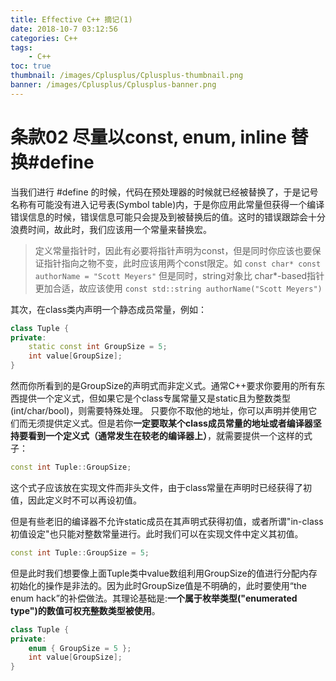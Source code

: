 ```yaml
---
title: Effective C++ 摘记(1)
date: 2018-10-7 03:12:56
categories: C++
tags: 
    - C++
toc: true
thumbnail: /images/Cplusplus/Cplusplus-thumbnail.png
banner: /images/Cplusplus/Cplusplus-banner.png
---
```


# 条款02 尽量以const, enum, inline 替换#define

当我们进行 #define 的时候，代码在预处理器的时候就已经被替换了，于是记号名称有可能没有进入记号表(Symbol table)内，于是你应用此常量但获得一个编译错误信息的时候，错误信息可能只会提及到被替换后的值。这时的错误跟踪会十分浪费时间，故此时，我们应该用一个常量来替换宏。

>定义常量指针时，因此有必要将指针声明为const，但是同时你应该也要保证指针指向之物不变，此时应该用两个const限定。如
`const char* const authorName = "Scott Meyers"`
但是同时，string对象比 char*-based指针更加合适，故应该使用
`const std::string authorName("Scott Meyers")`

其次，在class类内声明一个静态成员常量，例如：

```cpp
class Tuple {
private:
    static const int GroupSize = 5;
    int value[GroupSize];
}
```

然而你所看到的是GroupSize的声明式而非定义式。通常C++要求你要用的所有东西提供一个定义式，但如果它是个class专属常量又是static且为整数类型(int/char/bool)，则需要特殊处理。
只要你不取他的地址，你可以声明并使用它们而无须提供定义式。但是若你**一定要取某个class成员常量的地址或者编译器坚持要看到一个定义式（通常发生在较老的编译器上）**，就需要提供一个这样的式子：

```cpp
const int Tuple::GroupSize;
```

这个式子应该放在实现文件而非头文件，由于class常量在声明时已经获得了初值，因此定义时不可以再设初值。

但是有些老旧的编译器不允许static成员在其声明式获得初值，或者所谓"in-class 初值设定"也只能对整数常量进行。此时我们可以在实现文件中定义其初值。

```cpp
const int Tuple::GroupSize = 5;
```

但是此时我们想要像上面Tuple类中value数组利用GroupSize的值进行分配内存初始化的操作是非法的。因为此时GroupSize值是不明确的，此时要使用“the enum hack”的补偿做法。其理论基础是:**一个属于枚举类型("enumerated type")的数值可权充整数类型被使用**。


```cpp
class Tuple {
private:
    enum { GroupSize = 5 };
    int value[GroupSize];
}
```